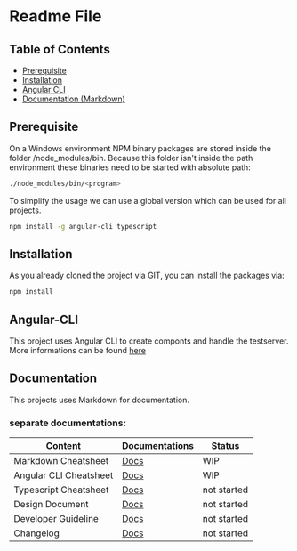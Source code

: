 # Readme File

## Table of Contents

* [Prerequisite](#Prerequisite)
* [Installation](#installation)
* [Angular CLI](#angular-cli)
* [Documentation (Markdown)](#documentation)

## Prerequisite

On a Windows environment NPM binary packages are stored inside the folder /node_modules/bin.
Because this folder isn't inside the path environment these binaries need to be started with absolute path:

```bash
./node_modules/bin/<program>
```

To simplify the usage we can use a global version which can be used for all projects.

```bash
npm install -g angular-cli typescript
```


## Installation

As you already cloned the project via GIT, you can install the packages via:

```bash
npm install
```

## Angular-CLI

This project uses Angular CLI to create componts and handle the testserver. More informations can be found [here](docs/angular-cli.md)

## Documentation

This projects uses Markdown for documentation.

### separate documentations:

| Content                              | Documentations                      | Status      |
|--------------------------------------|-------------------------------------|-------------|
| Markdown Cheatsheet                  | [Docs](docs/mardown.md)             | WIP         |
| Angular CLI Cheatsheet               | [Docs](docs/angular-cli.md)         | WIP         |
| Typescript Cheatsheet                | [Docs](#)                           | not started |
| Design Document                      | [Docs](#)                           | not started |
| Developer Guideline                  | [Docs](#)                           | not started |
| Changelog                            | [Docs](#)                           | not started |

